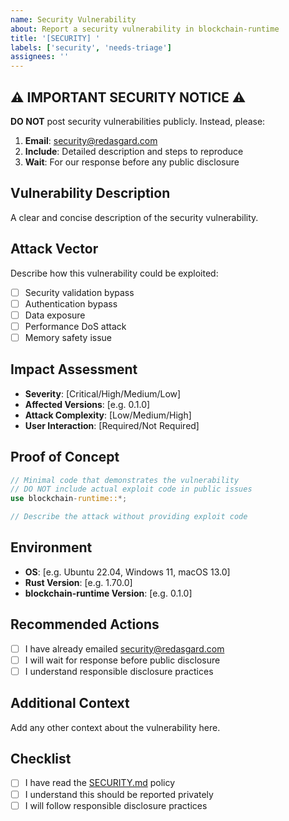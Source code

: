 ```yaml
---
name: Security Vulnerability
about: Report a security vulnerability in blockchain-runtime
title: '[SECURITY] '
labels: ['security', 'needs-triage']
assignees: ''
---
```


## ⚠️ IMPORTANT SECURITY NOTICE ⚠️

**DO NOT** post security vulnerabilities publicly. Instead, please:

1. **Email**: security@redasgard.com
2. **Include**: Detailed description and steps to reproduce
3. **Wait**: For our response before any public disclosure

## Vulnerability Description
A clear and concise description of the security vulnerability.

## Attack Vector
Describe how this vulnerability could be exploited:
- [ ] Security validation bypass
- [ ] Authentication bypass
- [ ] Data exposure
- [ ] Performance DoS attack
- [ ] Memory safety issue

## Impact Assessment
- **Severity**: [Critical/High/Medium/Low]
- **Affected Versions**: [e.g. 0.1.0]
- **Attack Complexity**: [Low/Medium/High]
- **User Interaction**: [Required/Not Required]

## Proof of Concept
```rust
// Minimal code that demonstrates the vulnerability
// DO NOT include actual exploit code in public issues
use blockchain-runtime::*;

// Describe the attack without providing exploit code
```

## Environment
- **OS**: [e.g. Ubuntu 22.04, Windows 11, macOS 13.0]
- **Rust Version**: [e.g. 1.70.0]
- **blockchain-runtime Version**: [e.g. 0.1.0]

## Recommended Actions
- [ ] I have already emailed security@redasgard.com
- [ ] I will wait for response before public disclosure
- [ ] I understand responsible disclosure practices

## Additional Context
Add any other context about the vulnerability here.

## Checklist
- [ ] I have read the [SECURITY.md](SECURITY.md) policy
- [ ] I understand this should be reported privately
- [ ] I will follow responsible disclosure practices
